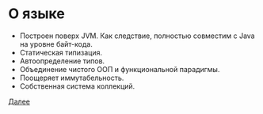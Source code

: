 # О языке

* Построен поверх JVM. Как следствие, полностью совместим с Java на уровне байт-кода.
* Статическая типизация.
* Автоопределение типов.
* Объединение чистого ООП и функциональной парадигмы.
* Поощеряет иммутабельность.
* Собственная система коллекций.

[Далее](/src/main/scala/lesson01/)
